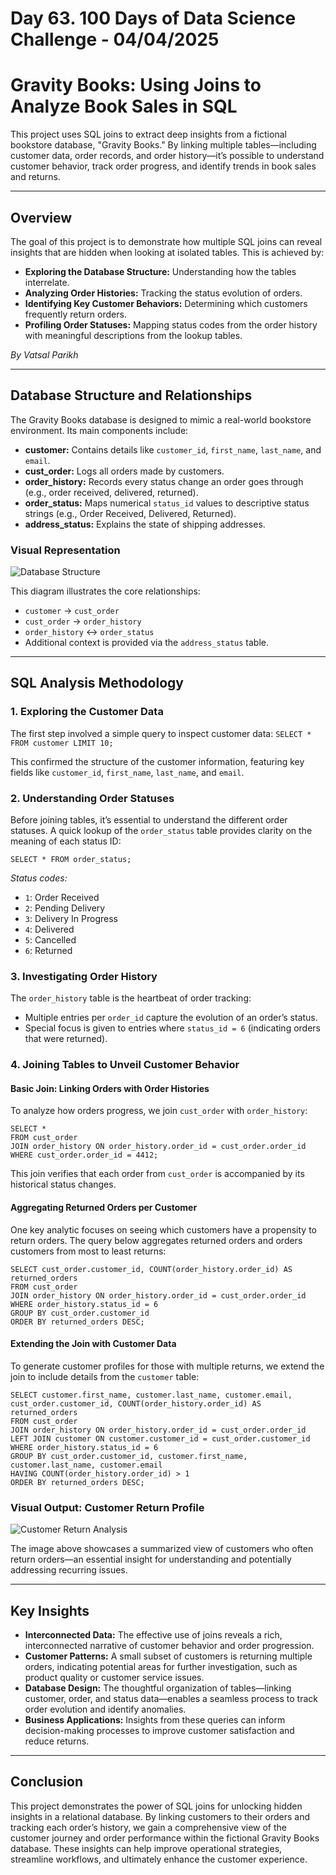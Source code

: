 # Day 63. 100 Days of Data Science Challenge - 04/04/2025

# Gravity Books: Using Joins to Analyze Book Sales in SQL

This project uses SQL joins to extract deep insights from a fictional bookstore database, "Gravity Books." By linking multiple tables—including customer data, order records, and order history—it’s possible to understand customer behavior, track order progress, and identify trends in book sales and returns.

---

## Overview

The goal of this project is to demonstrate how multiple SQL joins can reveal insights that are hidden when looking at isolated tables. This is achieved by:

- **Exploring the Database Structure:** Understanding how the tables interrelate.
- **Analyzing Order Histories:** Tracking the status evolution of orders.
- **Identifying Key Customer Behaviors:** Determining which customers frequently return orders.
- **Profiling Order Statuses:** Mapping status codes from the order history with meaningful descriptions from the lookup tables.

*By Vatsal Parikh*

---

## Database Structure and Relationships

The Gravity Books database is designed to mimic a real-world bookstore environment. Its main components include:

- **customer:** Contains details like `customer_id`, `first_name`, `last_name`, and `email`.
- **cust_order:** Logs all orders made by customers.
- **order_history:** Records every status change an order goes through (e.g., order received, delivered, returned).
- **order_status:** Maps numerical `status_id` values to descriptive status strings (e.g., Order Received, Delivered, Returned).
- **address_status:** Explains the state of shipping addresses.

### Visual Representation

![Database Structure](https://cdn.mathpix.com/cropped/2025_04_05_ab204f5cc1cdd0c16c88g-2.jpg?height=946&width=1706&top_left_y=155&top_left_x=181)

This diagram illustrates the core relationships:
- `customer` → `cust_order`
- `cust_order` → `order_history`
- `order_history` ↔ `order_status`
- Additional context is provided via the `address_status` table.

---

## SQL Analysis Methodology

### 1. Exploring the Customer Data

The first step involved a simple query to inspect customer data:
```SELECT * FROM customer LIMIT 10;```


This confirmed the structure of the customer information, featuring key fields like `customer_id`, `first_name`, `last_name`, and `email`.

### 2. Understanding Order Statuses

Before joining tables, it’s essential to understand the different order statuses. A quick lookup of the `order_status` table provides clarity on the meaning of each status ID:

```SELECT * FROM order_status;```

_Status codes:_
- `1`: Order Received
- `2`: Pending Delivery
- `3`: Delivery In Progress
- `4`: Delivered
- `5`: Cancelled
- `6`: Returned

### 3. Investigating Order History

The `order_history` table is the heartbeat of order tracking:
- Multiple entries per `order_id` capture the evolution of an order’s status.
- Special focus is given to entries where `status_id = 6` (indicating orders that were returned).

### 4. Joining Tables to Unveil Customer Behavior

#### Basic Join: Linking Orders with Order Histories

To analyze how orders progress, we join `cust_order` with `order_history`:

```
SELECT *
FROM cust_order
JOIN order_history ON order_history.order_id = cust_order.order_id
WHERE cust_order.order_id = 4412;
```


This join verifies that each order from `cust_order` is accompanied by its historical status changes.

#### Aggregating Returned Orders per Customer

One key analytic focuses on seeing which customers have a propensity to return orders. The query below aggregates returned orders and orders customers from most to least returns:

```
SELECT cust_order.customer_id, COUNT(order_history.order_id) AS returned_orders
FROM cust_order
JOIN order_history ON order_history.order_id = cust_order.order_id
WHERE order_history.status_id = 6
GROUP BY cust_order.customer_id
ORDER BY returned_orders DESC;
```

#### Extending the Join with Customer Data

To generate customer profiles for those with multiple returns, we extend the join to include details from the `customer` table:

```
SELECT customer.first_name, customer.last_name, customer.email,
cust_order.customer_id, COUNT(order_history.order_id) AS returned_orders
FROM cust_order
JOIN order_history ON order_history.order_id = cust_order.order_id
LEFT JOIN customer ON customer.customer_id = cust_order.customer_id
WHERE order_history.status_id = 6
GROUP BY cust_order.customer_id, customer.first_name, customer.last_name, customer.email
HAVING COUNT(order_history.order_id) > 1
ORDER BY returned_orders DESC;
```


### Visual Output: Customer Return Profile

![Customer Return Analysis](https://cdn.mathpix.com/cropped/2025_04_05_ab204f5cc1cdd0c16c88g-5.jpg?height=798&width=1440&top_left_y=492&top_left_x=157)

The image above showcases a summarized view of customers who often return orders—an essential insight for understanding and potentially addressing recurring issues.

---

## Key Insights

- **Interconnected Data:** The effective use of joins reveals a rich, interconnected narrative of customer behavior and order progression.
- **Customer Patterns:** A small subset of customers is returning multiple orders, indicating potential areas for further investigation, such as product quality or customer service issues.
- **Database Design:** The thoughtful organization of tables—linking customer, order, and status data—enables a seamless process to track order evolution and identify anomalies.
- **Business Applications:** Insights from these queries can inform decision-making processes to improve customer satisfaction and reduce returns.

---

## Conclusion

This project demonstrates the power of SQL joins for unlocking hidden insights in a relational database. By linking customers to their orders and tracking each order’s history, we gain a comprehensive view of the customer journey and order performance within the fictional Gravity Books database. These insights can help improve operational strategies, streamline workflows, and ultimately enhance the customer experience.
